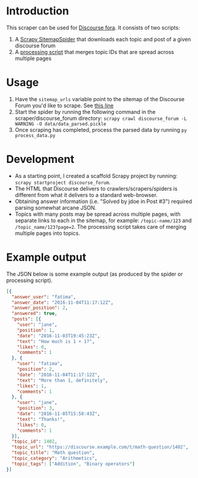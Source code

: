 # Introduction
This scraper can be used for [Discourse fora](https://www.discourse.org/). It consists of two scripts:
1. A [Scrapy SitemapSpider](https://docs.scrapy.org/en/latest/topics/spiders.html#sitemapspider) that downloads each topic and post of a given discourse forum
2. A [processing script](process_data.py) that merges topic IDs that are spread across multiple pages

# Usage
1. Have the `sitemap_urls` variable point to the sitemap of the Discourse Forum you'd like to scrape. See [this line](discourse_forum/spiders/spider.py#L7)
2. Start the spider by running the following command in the scraper/discourse_forum directory: `scrapy crawl discourse_forum -L WARNING -O data/data_parsed.pickle`
3. Once scraping has completed, process the parsed data by running `py process_data.py`

# Development
* As a starting point, I created a scaffold Scrapy project by running: `scrapy startproject discourse_forum`. 
* The HTML that Discourse delivers to crawlers/scrapers/spiders is different from what it delivers to a standard web-browser.
* Obtaining answer information (i.e. "Solved by jdoe in Post #3") required parsing somewhat arcane JSON.
* Topics with many posts may be spread across multiple pages, with separate links to each in the sitemap, for example: `/topic-name/123` and `/topic_name/123?page=2`. The processing script takes care of merging multiple pages into topics.

# Example output
The JSON below is some example output (as produced by the spider or processing script).
```json
[{
  "answer_user": "fatima",
  "answer_date": "2016-11-04T11:17:12Z",
  "answer_position": 2,
  "answered": true,
  "posts": [{
    "user": "jane",
    "position": 1,
    "date": "2016-11-03T19:45:23Z",
    "text": "How much is 1 + 1?",
    "likes": 0,
    "comments": 1
  }, {
    "user": "fatima",
    "position": 2,
    "date": "2016-11-04T11:17:12Z",
    "text": "More than 1, definitely",
    "likes": 1,
    "comments": 1
  }, {
    "user": "jane",
    "position": 3,
    "date": "2016-11-05T15:58:43Z",
    "text": "Thanks!",
    "likes": 0,
    "comments": 1
  }],
  "topic_id": 1402,
  "topic_url": "https://discourse.example.com/t/math-question/1402",
  "topic_title": "Math question",
  "topic_category": "Arithmetics",
  "topic_tags": ["Addition", "Binary operators"]
}]
```

